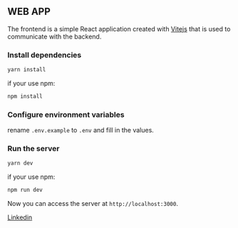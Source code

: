 ## WEB APP

The frontend is a simple React application created with [Vitejs](https://vitejs.dev/) that is used to communicate with the backend.

### Install dependencies

```bash
yarn install
```

if your use npm:

```bash
npm install
```

### Configure environment variables

rename `.env.example` to `.env` and fill in the values.

### Run the server

```bash
yarn dev
```

if your use npm:

```bash
npm run dev
```

Now you can access the server at `http://localhost:3000`.



[Linkedin](https://www.linkedin.com/in/diego2000avelar/)

